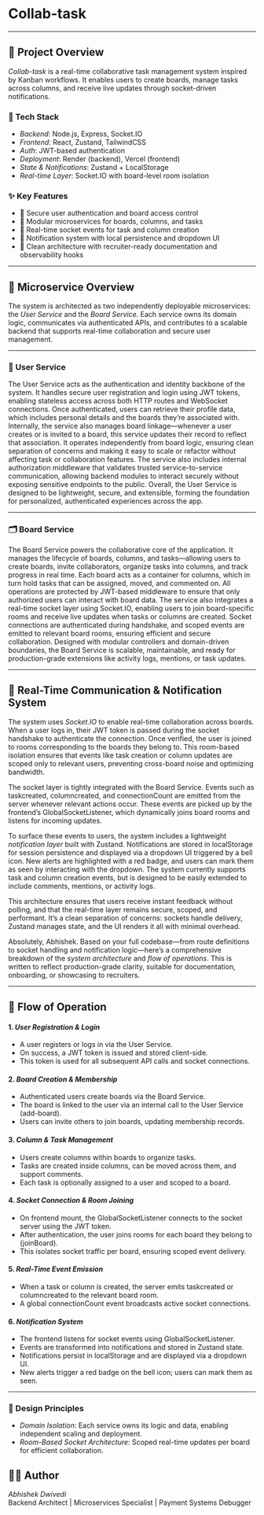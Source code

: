 # Collab-task

---

## 📌 Project Overview

*Collab-task* is a real-time collaborative task management system inspired by Kanban workflows. It enables users to create boards, manage tasks across columns, and receive live updates through socket-driven notifications.

### 🔧 Tech Stack
- *Backend*: Node.js, Express, Socket.IO
- *Frontend*: React, Zustand, TailwindCSS
- *Auth*: JWT-based authentication
- *Deployment*: Render (backend), Vercel (frontend)
- *State & Notifications*: Zustand + LocalStorage
- *Real-time Layer*: Socket.IO with board-level room isolation

### ✨ Key Features
- 🔐 Secure user authentication and board access control
- 🧩 Modular microservices for boards, columns, and tasks
- 📡 Real-time socket events for task and column creation
- 🔔 Notification system with local persistence and dropdown UI
- 🧠 Clean architecture with recruiter-ready documentation and observability hooks


---

## 🧱 Microservice Overview

The system is architected as two independently deployable microservices: the *User Service* and the *Board Service*. Each service owns its domain logic, communicates via authenticated APIs, and contributes to a scalable backend that supports real-time collaboration and secure user management.

---

### 👤 User Service

The User Service acts as the authentication and identity backbone of the system. It handles secure user registration and login using JWT tokens, enabling stateless access across both HTTP routes and WebSocket connections. Once authenticated, users can retrieve their profile data, which includes personal details and the boards they’re associated with. Internally, the service also manages board linkage—whenever a user creates or is invited to a board, this service updates their record to reflect that association. It operates independently from board logic, ensuring clean separation of concerns and making it easy to scale or refactor without affecting task or collaboration features. The service also includes internal authorization middleware that validates trusted service-to-service communication, allowing backend modules to interact securely without exposing sensitive endpoints to the public. Overall, the User Service is designed to be lightweight, secure, and extensible, forming the foundation for personalized, authenticated experiences across the app.

---

### 🗂 Board Service

The Board Service powers the collaborative core of the application. It manages the lifecycle of boards, columns, and tasks—allowing users to create boards, invite collaborators, organize tasks into columns, and track progress in real time. Each board acts as a container for columns, which in turn hold tasks that can be assigned, moved, and commented on. All operations are protected by JWT-based middleware to ensure that only authorized users can interact with board data. The service also integrates a real-time socket layer using Socket.IO, enabling users to join board-specific rooms and receive live updates when tasks or columns are created. Socket connections are authenticated during handshake, and scoped events are emitted to relevant board rooms, ensuring efficient and secure collaboration. Designed with modular controllers and domain-driven boundaries, the Board Service is scalable, maintainable, and ready for production-grade extensions like activity logs, mentions, or task updates.

---

## 📡 Real-Time Communication & Notification System

The system uses *Socket.IO* to enable real-time collaboration across boards. When a user logs in, their JWT token is passed during the socket handshake to authenticate the connection. Once verified, the user is joined to rooms corresponding to the boards they belong to. This room-based isolation ensures that events like task creation or column updates are scoped only to relevant users, preventing cross-board noise and optimizing bandwidth.

The socket layer is tightly integrated with the Board Service. Events such as taskcreated, columncreated, and connectionCount are emitted from the server whenever relevant actions occur. These events are picked up by the frontend’s GlobalSocketListener, which dynamically joins board rooms and listens for incoming updates.

To surface these events to users, the system includes a lightweight *notification layer* built with Zustand. Notifications are stored in localStorage for session persistence and displayed via a dropdown UI triggered by a bell icon. New alerts are highlighted with a red badge, and users can mark them as seen by interacting with the dropdown. The system currently supports task and column creation events, but is designed to be easily extended to include comments, mentions, or activity logs.

This architecture ensures that users receive instant feedback without polling, and that the real-time layer remains secure, scoped, and performant. It’s a clean separation of concerns: sockets handle delivery, Zustand manages state, and the UI renders it all with minimal overhead.

Absolutely, Abhishek. Based on your full codebase—from route definitions to socket handling and notification logic—here’s a comprehensive breakdown of the *system architecture* and *flow of operations*. This is written to reflect production-grade clarity, suitable for documentation, onboarding, or showcasing to recruiters.

---

## 🔄 Flow of Operation

#### 1. *User Registration & Login*
- A user registers or logs in via the User Service.
- On success, a JWT token is issued and stored client-side.
- This token is used for all subsequent API calls and socket connections.

#### 2. *Board Creation & Membership*
- Authenticated users create boards via the Board Service.
- The board is linked to the user via an internal call to the User Service (add-board).
- Users can invite others to join boards, updating membership records.

#### 3. *Column & Task Management*
- Users create columns within boards to organize tasks.
- Tasks are created inside columns, can be moved across them, and support comments.
- Each task is optionally assigned to a user and scoped to a board.

#### 4. *Socket Connection & Room Joining*
- On frontend mount, the GlobalSocketListener connects to the socket server using the JWT token.
- After authentication, the user joins rooms for each board they belong to (joinBoard).
- This isolates socket traffic per board, ensuring scoped event delivery.

#### 5. *Real-Time Event Emission*
- When a task or column is created, the server emits taskcreated or columncreated to the relevant board room.
- A global connectionCount event broadcasts active socket connections.

#### 6. *Notification System*
- The frontend listens for socket events using GlobalSocketListener.
- Events are transformed into notifications and stored in Zustand state.
- Notifications persist in localStorage and are displayed via a dropdown UI.
- New alerts trigger a red badge on the bell icon; users can mark them as seen.

---

### 🧠 Design Principles

- *Domain Isolation*: Each service owns its logic and data, enabling independent scaling and deployment.
- *Room-Based Socket Architecture*: Scoped real-time updates per board for efficient collaboration.


## 👨‍💻 Author

*Abhishek Dwivedi*  
Backend Architect | Microservices Specialist | Payment Systems Debugger


